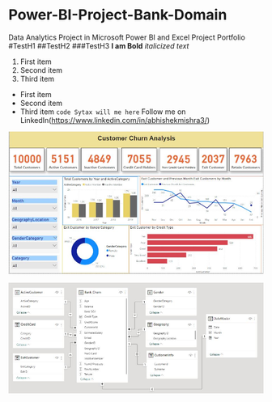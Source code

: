 # Power-BI-Project-Bank-Domain
Data Analytics Project in Microsoft Power BI and Excel
Project Portfolio
#TestH1
##TestH2
###TestH3
**I am Bold**
*italicized text*
1. First item
2. Second item
3. Third item
- First item
- Second item
- Third item
`code Sytax will me here`
Follow me on LinkedIn(https://www.linkedin.com/in/abhishekmishra3/)


![alt text](https://github.com/abhishekmishra8/Power-BI-Project-Bank-Domain/blob/main/Images%20Folder/Power%20Bi%20Report%20Dashboard.JPG)


![alt text](https://github.com/abhishekmishra8/Power-BI-Project-Bank-Domain/blob/main/Images%20Folder/Data%20Model%20in%20Power%20Pivot.JPG)
